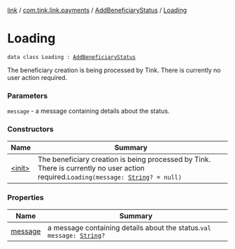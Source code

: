 [link](../../../index.md) / [com.tink.link.payments](../../index.md) / [AddBeneficiaryStatus](../index.md) / [Loading](./index.md)

# Loading

`data class Loading : `[`AddBeneficiaryStatus`](../index.md)

The beneficiary creation is being processed by Tink. There is currently no user action
required.

### Parameters

`message` - a message containing details about the status.

### Constructors

| Name | Summary |
|---|---|
| [&lt;init&gt;](-init-.md) | The beneficiary creation is being processed by Tink. There is currently no user action required.`Loading(message: `[`String`](https://kotlinlang.org/api/latest/jvm/stdlib/kotlin/-string/index.html)`? = null)` |

### Properties

| Name | Summary |
|---|---|
| [message](message.md) | a message containing details about the status.`val message: `[`String`](https://kotlinlang.org/api/latest/jvm/stdlib/kotlin/-string/index.html)`?` |
